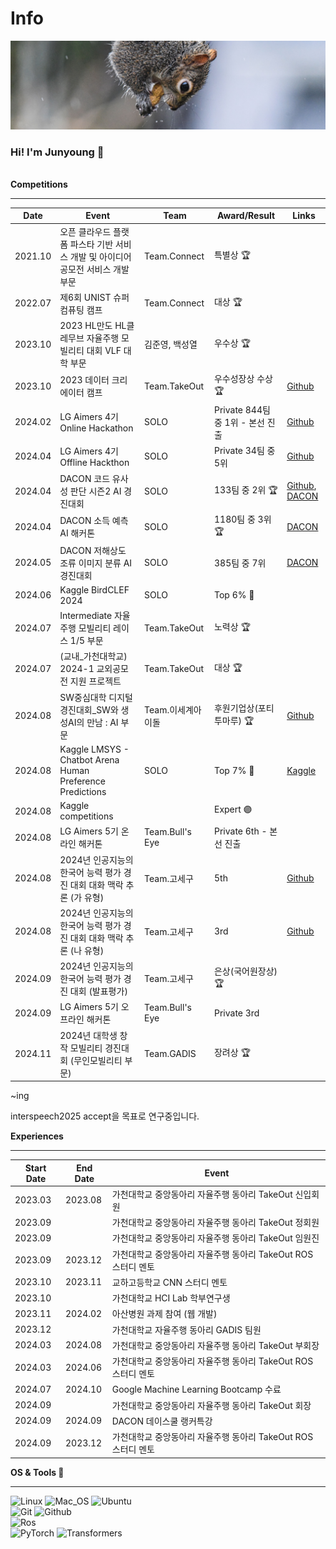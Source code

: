 
<h1>Info</h1>
<a href="https://github.com/be0k"><img src="squirrel.jpg"></a>
<h3>Hi! I'm Junyoung 🤗</h3>
<br>

<summary><b>Competitions</b></summary>
<hr>

| Date       | Event                                                                                       |Team| Award/Result                                         | Links                                   |
|------------|----------------------------------------------------------------------------------------------|-------|-------------------------------------------------------|-----------------------------------------|
| 2021.10    | 오픈 클라우드 플랫폼 파스타 기반 서비스 개발 및 아이디어 공모전 서비스 개발 부문               |Team.Connect| 특별상 🏆                                            |                                         |
| 2022.07    | 제6회 UNIST 슈퍼 컴퓨팅 캠프                                                                  |Team.Connect| 대상 🏆                                              |                                         |
| 2023.10    | 2023 HL만도 HL클레무브 자율주행 모빌리티 대회 VLF 대학 부문                                    |김준영, 백성열| 우수상 🏆                                            |                                         |
| 2023.10    | 2023 데이터 크리에이터 캠프                                           |Team.TakeOut| 우수성장상 수상 🏆                                              | [Github](https://github.com/be0k/2023-data-creator-camp) |
| 2024.02    | LG Aimers 4기 Online Hackathon                                                               |SOLO| Private 844팀 중 1위 - 본선 진출                     | [Github](https://github.com/be0k/lg-aimers-4th-online) |
| 2024.04    | LG Aimers 4기 Offline Hackthon                                                               |SOLO| Private 34팀 중 5위                                   | [Github](https://github.com/be0k/lg-aimers-4th-offline) |
| 2024.04    | DACON 코드 유사성 판단 시즌2 AI 경진대회                                                      |SOLO| 133팀 중 2위 🏆                                      | [Github](https://github.com/be0k/code-similarity), [DACON](https://dacon.io/competitions/official/236228/codeshare/9926) |
| 2024.04    | DACON 소득 예측 AI 해커톤                                                                    |SOLO| 1180팀 중 3위 🏆                                     | [DACON](https://dacon.io/competitions/open/236230/codeshare/9959) |
| 2024.05    | DACON 저해상도 조류 이미지 분류 AI 경진대회                                                  |SOLO| 385팀 중 7위                                          | [DACON](https://dacon.io/competitions/official/236251/codeshare/10441) |
| 2024.06    | Kaggle BirdCLEF 2024                                                                         |SOLO| Top 6% 🥉                                            |                                         |
| 2024.07    | Intermediate 자율주행 모빌리티 레이스 1/5 부문                                                |Team.TakeOut| 노력상 🏆                                            |                                         |
|2024.07|(교내_가천대학교) 2024-1 교외공모전 지원 프로젝트 | Team.TakeOut | 대상 🏆||
| 2024.08    | SW중심대학 디지털 경진대회_SW와 생성AI의 만남 : AI 부문                   |Team.이세계아이돌| 후원기업상(포티투마루) 🏆                                                   | [Github](https://github.com/be0k/2024_AI_ADD/tree/main) |
| 2024.08    | Kaggle LMSYS - Chatbot Arena Human Preference Predictions                                    |SOLO| Top 7% 🥉                                            | [Kaggle](https://www.kaggle.com/code/seguride/123rd-inference-gemma-2-9b-it-4-bit-with-lora) |
| 2024.08    | Kaggle competitions                                                                          || Expert 🟣                                            |                                         |
| 2024.08    | LG Aimers 5기 온라인 해커톤                                                                  |Team.Bull's Eye| Private 6th - 본선 진출                              |                                         |
| 2024.08    | 2024년 인공지능의 한국어 능력 평가 경진 대회 대화 맥락 추론 (가 유형)                         |Team.고세구| 5th                                                  | [Github](https://github.com/be0k/Korean_CCI_2024) |
| 2024.08    | 2024년 인공지능의 한국어 능력 평가 경진 대회 대화 맥락 추론 (나 유형)                         |Team.고세구| 3rd                                                  | [Github](https://github.com/be0k/Korean_CCI_2024) |
| 2024.09    | 2024년 인공지능의 한국어 능력 평가 경진 대회 (발표평가)                                                 |Team.고세구| 은상(국어원장상) 🏆                                   |                                         |
| 2024.09    | LG Aimers 5기 오프라인 해커톤                                                               |Team.Bull's Eye| Private 3rd                                           |                                         |
| 2024.11    | 2024년 대학생 창작 모빌리티 경진대회 (무인모빌리티 부문)                         |Team.GADIS| 장려상 🏆                                                  |  |



~ing

interspeech2025 accept을 목표로 연구중입니다.     

<summary><b>Experiences</b></summary>
<hr>

| Start Date      | End Date | Event |
|------------|------------|----------------------------------------------------------------------------------------------|
| 2023.03    |2023.08| 가천대학교 중앙동아리 자율주행 동아리 TakeOut 신입회원   |
| 2023.09    || 가천대학교 중앙동아리 자율주행 동아리 TakeOut 정회원   |
| 2023.09    || 가천대학교 중앙동아리 자율주행 동아리 TakeOut 임원진   |
| 2023.09    |2023.12| 가천대학교 중앙동아리 자율주행 동아리 TakeOut ROS 스터디 멘토   |
| 2023.10    |2023.11| 교하고등학교 CNN 스터디 멘토   |
| 2023.10    || 가천대학교 HCI Lab 학부연구생   |
| 2023.11    |2024.02| 아산병원 과제 참여 (웹 개발)   |
| 2023.12    || 가천대학교 자율주행 동아리 GADIS 팀원   |
| 2024.03    |2024.08| 가천대학교 중앙동아리 자율주행 동아리 TakeOut 부회장   |
| 2024.03    |2024.06| 가천대학교 중앙동아리 자율주행 동아리 TakeOut ROS 스터디 멘토   |
| 2024.07    |2024.10| Google Machine Learning Bootcamp 수료   |
| 2024.09    || 가천대학교 중앙동아리 자율주행 동아리 TakeOut 회장   |
| 2024.09    |2024.09| DACON 데이스쿨 랭커특강  |
| 2024.09    |2023.12| 가천대학교 중앙동아리 자율주행 동아리 TakeOut ROS 스터디 멘토   |





<summary><b>OS & Tools 🔨</b></summary>
<hr>

![Linux](https://img.shields.io/badge/-Linux-FCC624?logo=Linux&style=flat-square&logoColor=black)
![Mac_OS](https://img.shields.io/badge/-Mac_OS-999999?logo=Apple&style=flat-square&logoColor=white)
![Ubuntu](https://img.shields.io/badge/-Ubuntu-E95420?logo=Ubuntu&style=flat-square&logoColor=white)   
![Git](https://img.shields.io/badge/-Git-F05032?logo=Git&style=flat-square&logoColor=white)
![Github](https://img.shields.io/badge/-Github-181717?logo=Github&style=flat-square&logoColor=white)   
![Ros](https://img.shields.io/badge/-ROS-22314E?logo=Ros&style=flat-square&logoColor=white)   
![PyTorch](https://img.shields.io/badge/-PyTorch-EE4C2C?logo=PyTorch&style=flat-square&logoColor=white)
![Transformers](https://img.shields.io/badge/-🤗%20Transformers-FFD21E?logo=Transformers&style=flat-square&logoColor=white)



